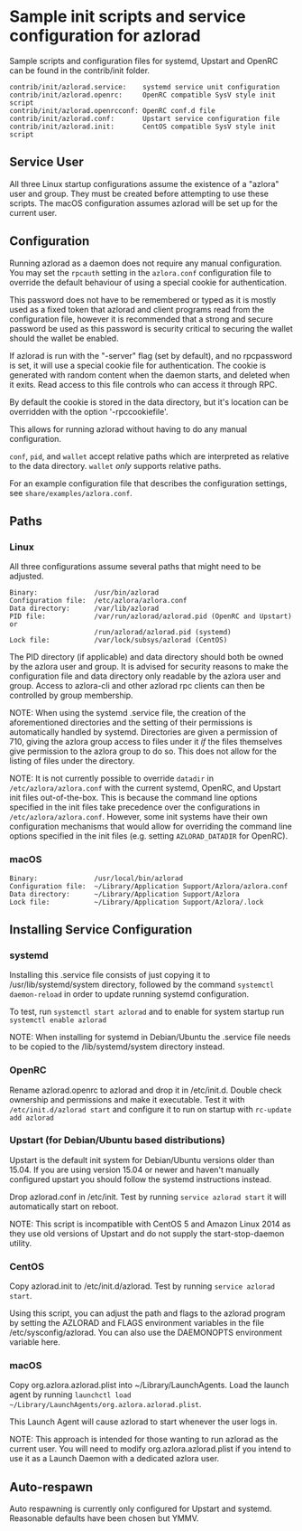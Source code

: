 Sample init scripts and service configuration for azlorad
==========================================================

Sample scripts and configuration files for systemd, Upstart and OpenRC
can be found in the contrib/init folder.

    contrib/init/azlorad.service:    systemd service unit configuration
    contrib/init/azlorad.openrc:     OpenRC compatible SysV style init script
    contrib/init/azlorad.openrcconf: OpenRC conf.d file
    contrib/init/azlorad.conf:       Upstart service configuration file
    contrib/init/azlorad.init:       CentOS compatible SysV style init script

Service User
---------------------------------

All three Linux startup configurations assume the existence of a "azlora" user
and group.  They must be created before attempting to use these scripts.
The macOS configuration assumes azlorad will be set up for the current user.

Configuration
---------------------------------

Running azlorad as a daemon does not require any manual configuration. You may
set the `rpcauth` setting in the `azlora.conf` configuration file to override
the default behaviour of using a special cookie for authentication.

This password does not have to be remembered or typed as it is mostly used
as a fixed token that azlorad and client programs read from the configuration
file, however it is recommended that a strong and secure password be used
as this password is security critical to securing the wallet should the
wallet be enabled.

If azlorad is run with the "-server" flag (set by default), and no rpcpassword is set,
it will use a special cookie file for authentication. The cookie is generated with random
content when the daemon starts, and deleted when it exits. Read access to this file
controls who can access it through RPC.

By default the cookie is stored in the data directory, but it's location can be overridden
with the option '-rpccookiefile'.

This allows for running azlorad without having to do any manual configuration.

`conf`, `pid`, and `wallet` accept relative paths which are interpreted as
relative to the data directory. `wallet` *only* supports relative paths.

For an example configuration file that describes the configuration settings,
see `share/examples/azlora.conf`.

Paths
---------------------------------

### Linux

All three configurations assume several paths that might need to be adjusted.

    Binary:              /usr/bin/azlorad
    Configuration file:  /etc/azlora/azlora.conf
    Data directory:      /var/lib/azlorad
    PID file:            /var/run/azlorad/azlorad.pid (OpenRC and Upstart) or
                         /run/azlorad/azlorad.pid (systemd)
    Lock file:           /var/lock/subsys/azlorad (CentOS)

The PID directory (if applicable) and data directory should both be owned by the
azlora user and group. It is advised for security reasons to make the
configuration file and data directory only readable by the azlora user and
group. Access to azlora-cli and other azlorad rpc clients can then be
controlled by group membership.

NOTE: When using the systemd .service file, the creation of the aforementioned
directories and the setting of their permissions is automatically handled by
systemd. Directories are given a permission of 710, giving the azlora group
access to files under it _if_ the files themselves give permission to the
azlora group to do so. This does not allow
for the listing of files under the directory.

NOTE: It is not currently possible to override `datadir` in
`/etc/azlora/azlora.conf` with the current systemd, OpenRC, and Upstart init
files out-of-the-box. This is because the command line options specified in the
init files take precedence over the configurations in
`/etc/azlora/azlora.conf`. However, some init systems have their own
configuration mechanisms that would allow for overriding the command line
options specified in the init files (e.g. setting `AZLORAD_DATADIR` for
OpenRC).

### macOS

    Binary:              /usr/local/bin/azlorad
    Configuration file:  ~/Library/Application Support/Azlora/azlora.conf
    Data directory:      ~/Library/Application Support/Azlora
    Lock file:           ~/Library/Application Support/Azlora/.lock

Installing Service Configuration
-----------------------------------

### systemd

Installing this .service file consists of just copying it to
/usr/lib/systemd/system directory, followed by the command
`systemctl daemon-reload` in order to update running systemd configuration.

To test, run `systemctl start azlorad` and to enable for system startup run
`systemctl enable azlorad`

NOTE: When installing for systemd in Debian/Ubuntu the .service file needs to be copied to the /lib/systemd/system directory instead.

### OpenRC

Rename azlorad.openrc to azlorad and drop it in /etc/init.d.  Double
check ownership and permissions and make it executable.  Test it with
`/etc/init.d/azlorad start` and configure it to run on startup with
`rc-update add azlorad`

### Upstart (for Debian/Ubuntu based distributions)

Upstart is the default init system for Debian/Ubuntu versions older than 15.04. If you are using version 15.04 or newer and haven't manually configured upstart you should follow the systemd instructions instead.

Drop azlorad.conf in /etc/init.  Test by running `service azlorad start`
it will automatically start on reboot.

NOTE: This script is incompatible with CentOS 5 and Amazon Linux 2014 as they
use old versions of Upstart and do not supply the start-stop-daemon utility.

### CentOS

Copy azlorad.init to /etc/init.d/azlorad. Test by running `service azlorad start`.

Using this script, you can adjust the path and flags to the azlorad program by
setting the AZLORAD and FLAGS environment variables in the file
/etc/sysconfig/azlorad. You can also use the DAEMONOPTS environment variable here.

### macOS

Copy org.azlora.azlorad.plist into ~/Library/LaunchAgents. Load the launch agent by
running `launchctl load ~/Library/LaunchAgents/org.azlora.azlorad.plist`.

This Launch Agent will cause azlorad to start whenever the user logs in.

NOTE: This approach is intended for those wanting to run azlorad as the current user.
You will need to modify org.azlora.azlorad.plist if you intend to use it as a
Launch Daemon with a dedicated azlora user.

Auto-respawn
-----------------------------------

Auto respawning is currently only configured for Upstart and systemd.
Reasonable defaults have been chosen but YMMV.
